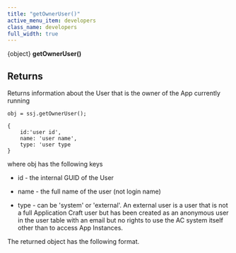 ```yaml
---
title: "getOwnerUser()"
active_menu_item: developers
class_name: developers
full_width: true
---
```



{object} **getOwnerUser()**

## Returns

Returns information about the User that is the owner of the App currently running

    obj = ssj.getOwnerUser();
     
    {
        id:'user id',
        name: 'user name',
        type: 'user type
    }
   

where obj has the following keys

 - id - the internal GUID of the User

 - name - the full name of the user (not login name)

 - type - can be 'system' or 'external'. An external user is a user that is not a full Application Craft user but has been created as an anonymous user in the user table with an email but no rights to use the AC system itself other than to access App Instances.

The returned object has the following format.

